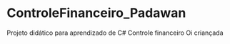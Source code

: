 # ControleFinanceiro_Padawan
Projeto didático para aprendizado de C#
Controle financeiro
Oi criançada
